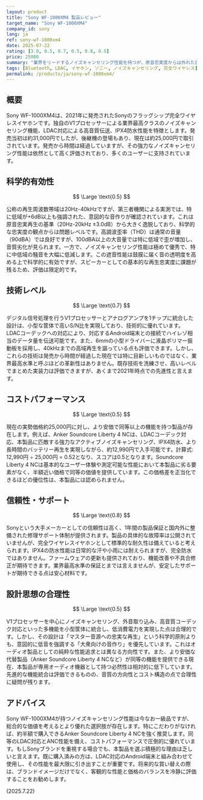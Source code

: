 ```yaml
---
layout: product
title: "Sony WF-1000XM4 製品レビュー"
target_name: "Sony WF-1000XM4"
company_id: sony
lang: ja
ref: sony-wf-1000xm4
date: 2025-07-22
rating: [3.0, 0.5, 0.7, 0.5, 0.8, 0.5]
price: 25000
summary: "業界をリードするノイズキャンセリング性能を持つが、原音忠実度からは外れた音質と、より安価で同等性能の製品の登場により、コストパフォーマンスは限定的。"
tags: [Bluetooth, LDAC, イヤホン, ソニー, ノイズキャンセリング, 完全ワイヤレス]
permalink: /products/ja/sony-wf-1000xm4/
---
```

## 概要

Sony WF-1000XM4は、2021年に発売されたSonyのフラッグシップ完全ワイヤレスイヤホンです。独自のV1プロセッサーによる業界最高クラスのノイズキャンセリング機能、LDAC対応による高音質伝送、IPX4防水性能を特徴とします。発売当初は約31,000円でしたが、後継機の登場もあり、現在は約25,000円で取引されています。発売から時間は経過していますが、その強力なノイズキャンセリング性能は依然として高く評価されており、多くのユーザーに支持されています。

## 科学的有効性

$$ \Large \text{0.5} $$

公称の再生周波数帯域は20Hz-40kHzですが、第三者機関による実測では、特に低域が+6dB以上も強調された、意図的な音作りが確認されています。これは原音忠実再生の基準（20Hz-20kHz ±3.0dB）から大きく逸脱しており、科学的な忠実度の観点からは問題レベルです。高調波歪率（THD）は通常の音量（90dBA）では良好ですが、100dBA以上の大音量では特に低域で歪が増加し、音質劣化が見られます。一方で、ノイズキャンセリング性能は極めて優秀で、特に中低域の騒音を大幅に低減します。この遮音性能は鼓膜に届く音の透明度を高める上で科学的に有効ですが、スピーカーとしての基本的な再生忠実度に課題が残るため、評価は限定的です。

## 技術レベル

$$ \Large \text{0.7} $$

デジタル信号処理を行うV1プロセッサーとアナログアンプを1チップに統合した設計は、小型な筐体で高いS/N比を実現しており、技術的に優れています。LDACコーデックへの対応により、対応するAndroid端末との接続でハイレゾ相当のデータ量を伝送可能です。また、6mmの小型ドライバーに液晶ポリマー振動板を採用し、40kHzまでの高域再生を謳っている点も評価できます。しかし、これらの技術は発売から時間が経過した現在では特に目新しいものではなく、業界最高水準と呼ぶほどの革新性はありません。既存技術を洗練させ、高いレベルでまとめた実装力は評価できますが、あくまで2021年時点での先進性と言えます。

## コストパフォーマンス

$$ \Large \text{0.5} $$

現在の実勢価格約25,000円に対し、より安価で同等以上の機能を持つ製品が存在します。例えば、Anker Soundcore Liberty 4 NCは、LDACコーデック対応、本製品に匹敵する強力なアクティブノイズキャンセリング、IPX4防水、より長時間のバッテリー再生を実現しながら、約12,990円で入手可能です。計算式: 12,990円 ÷ 25,000円 = 0.52となり、スコアは0.5となります。Soundcore Liberty 4 NCは基本的なユーザー体験や測定可能な性能において本製品に劣る要素がなく、半額近い価格で同等の価値を提供しています。この価格差を正当化できるほどの優位性は、本製品には認められません。

## 信頼性・サポート

$$ \Large \text{0.8} $$

Sonyという大手メーカーとしての信頼性は高く、1年間の製品保証と国内外に整備された修理サポート体制が提供されます。製品の具体的な故障率は公開されていませんが、完全ワイヤレスイヤホンとして標準的な耐久性は備えていると考えられます。IPX4の防水性能は日常的な汗や小雨には耐えられますが、完全防水ではありません。ファームウェアの更新も提供されており、機能改善や不具合修正が期待できます。業界最高水準の保証とまでは言えませんが、安定したサポートが期待できる点は安心材料です。

## 設計思想の合理性

$$ \Large \text{0.5} $$

V1プロセッサーを中心にノイズキャンセリング、外音取り込み、高音質コーデック対応といった多機能を小型筐体に統合し、低消費電力を実現した点は合理的です。しかし、その設計は「マスター音源への忠実な再生」という科学的原則よりも、意図的に低音を強調する「大衆向けの音作り」を優先しています。これはオーディオ製品としての純粋な性能追求とは異なる方向性です。また、より安価な代替製品（Anker Soundcore Liberty 4 NCなど）が同等の機能を提供できる現在、本製品が専用オーディオ機器として持つ必然性は相対的に低下しています。先進的な機能統合は評価できるものの、音質の方向性とコスト構造の点で合理性に疑問が残ります。

## アドバイス

Sony WF-1000XM4が持つノイズキャンセリング性能は今なお一級品ですが、総合的な価値を考えるとより優れた選択肢が存在します。特にこだわりがなければ、約半額で購入できるAnker Soundcore Liberty 4 NCを強く推奨します。同等のLDAC対応とANC性能を備え、コストパフォーマンスで圧倒的に優れています。もしSonyブランドを重視する場合でも、本製品を選ぶ積極的な理由は乏しいと言えます。既に購入済みの方は、LDAC対応のAndroid端末と組み合わせて使用し、その性能を最大限に引き出すことが重要です。将来的な買い替えの際は、ブランドイメージだけでなく、客観的な性能と価格のバランスを冷静に評価することをお勧めします。

(2025.7.22)

